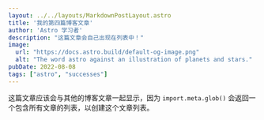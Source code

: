 ```yaml
---
layout: ../../layouts/MarkdownPostLayout.astro
title: '我的第四篇博客文章'
author: 'Astro 学习者'
description: "这篇文章会自己出现在列表中！"
image:
  url: "https://docs.astro.build/default-og-image.png"
  alt: "The word astro against an illustration of planets and stars."
pubDate: 2022-08-08
tags: ["astro", "successes"]
---
```

这篇文章应该会与其他的博客文章一起显示，因为 `import.meta.glob()` 会返回一个包含所有文章的列表，以创建这个文章列表。